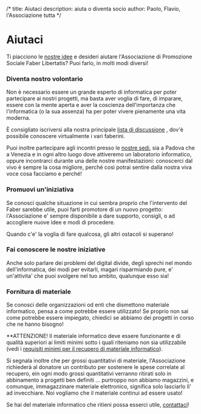 /*
title: Aiutaci
description: aiuta o diventa socio
author: Paolo, Flavio, l'Associazione tutta
*/
# Aiutaci
Ti piacciono le [nostre idee](/documenti/manifesto) e desideri aiutare
l'Associazione di Promozione Sociale Faber Libertatis? Puoi farlo, in molti modi
diversi!

### Diventa nostro volontario
Non è necessario essere un grande esperto di informatica per poter partecipare 
ai nostri progetti, ma basta aver voglia di fare, di imparare, essere con la
mente aperta e aver la coscienza dell'importanza che l'informatica (o la sua
assenza) ha per poter vivere pienamente una vita moderna.

È consigliato iscriversi alla nostra principale
[lista di discussione](https://lists.faberlibertatis.org/mailman/listinfo/faber)
, dov'è possibile conoscere virtualmente i vari faberini.

Puoi inoltre partecipare agli incontri presso le [nostre sedi](/contatti), sia a
Padova che a Venezia e in ogni altro luogo dove attiveremo un laboratorio
informatico, oppure incontrarci durante una delle nostre manifestazioni:
conoscerci dal vivo è sempre la cosa migliore, perché così potrai sentire dalla 
nostra viva voce cosa facciamo e perché!

### Promuovi un'iniziativa
Se conosci qualche situazione in cui sembra proprio che l'intervento del Faber sarebbe utile, puoi farti promotore di un nuovo progetto: l'Associazione e' sempre disponibile a dare supporto, consigli, o ad accogliere nuove idee e modi di procedere.

Quando c'e' la voglia di fare qualcosa, gli altri ostacoli si superano!

### Fai conoscere le nostre iniziative
Anche solo parlare dei problemi del digital divide, degli sprechi nel mondo dell'informatica, dei modi per evitarli, magari risparmiando pure, e' un'attivita' che puoi svolgere nel tuo ambito, qualunque esso sia!

### Fornitura di materiale
Se conosci delle organizzazioni od enti che dismettono materiale informatico, pensa a come potrebbe essere utilizzato! Se proprio non sai come potrebbe essere impiegato, chiedici se abbiamo dei progetti in corso che ne hanno bisogno!

**ATTENZIONE! Il materiale informatico deve essere funzionante e di qualità
superiori ai limiti minimi sotto i quali riteniamo non sia utilizzabile (vedi i [requisiti minimi per il recupero di materiale informatico](/documenti/requisiti_minimi_recupero)).

Si segnala inoltre che per grossi quantitativi di materiale, l'Associazione richiederà al donatore un contributo per sostenere le spese correlate al recupero, ein ogni modo grossi quantitativi verranno ritirati solo in abbinamento a
progetti ben definiti ... purtroppo non abbiamo magazzini, e comunque,
immagazzinare materiale elettronico, significa solo lasciarlo li' ad
invecchiare. Noi vogliamo che il materiale continui ad essere usato!

Se hai del materiale informatico che ritieni possa esserci utile,
[contattaci](/contatti)!
